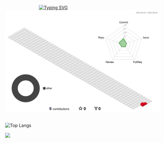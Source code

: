                              
[![Typing SVG](https://readme-typing-svg.demolab.com?font=Fira+Code&weight=600&size=60&pause=1000&center=true&vCenter=true&width=700&height=100&lines=Hello+World+!;I+am+Chenxin)](https://git.io/typing-svg)                            
          
![](./profile-3d-contrib/profile-gitblock.svg)      


![Top Langs](https://github-readme-stats.vercel.app/api/top-langs/?username=EDITHstars&layout=compact&theme=tokyonight)        

<img align="center" src="https://github-readme-stats.vercel.app/api/wakatime?username=EDITHstars&theme=transparent&hide_border=true&layout=compact&langs_count=22" />    
     

    


